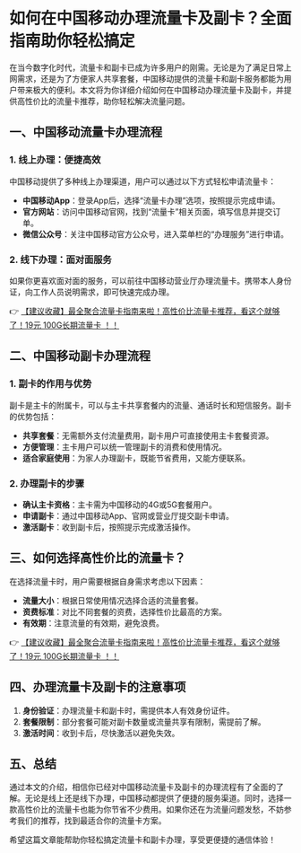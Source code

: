 # 如何在中国移动办理流量卡及副卡？全面指南助你轻松搞定

在当今数字化时代，流量卡和副卡已成为许多用户的刚需。无论是为了满足日常上网需求，还是为了方便家人共享套餐，中国移动提供的流量卡和副卡服务都能为用户带来极大的便利。本文将为你详细介绍如何在中国移动办理流量卡及副卡，并提供高性价比的流量卡推荐，助你轻松解决流量问题。

## 一、中国移动流量卡办理流程

### 1. 线上办理：便捷高效
中国移动提供了多种线上办理渠道，用户可以通过以下方式轻松申请流量卡：
- **中国移动App**：登录App后，选择“流量卡办理”选项，按照提示完成申请。
- **官方网站**：访问中国移动官网，找到“流量卡”相关页面，填写信息并提交订单。
- **微信公众号**：关注中国移动官方公众号，进入菜单栏的“办理服务”进行申请。

### 2. 线下办理：面对面服务
如果你更喜欢面对面的服务，可以前往中国移动营业厅办理流量卡。携带本人身份证，向工作人员说明需求，即可快速完成办理。

👉 [【建议收藏】最全聚合流量卡指南来啦！高性价比流量卡推荐，看这个就够了！19元 100G长期流量卡 ！！](https://bit.ly/Liuliangka)

## 二、中国移动副卡办理流程

### 1. 副卡的作用与优势
副卡是主卡的附属卡，可以与主卡共享套餐内的流量、通话时长和短信服务。副卡的优势包括：
- **共享套餐**：无需额外支付流量费用，副卡用户可直接使用主卡套餐资源。
- **方便管理**：主卡用户可以统一管理副卡的消费和使用情况。
- **适合家庭使用**：为家人办理副卡，既能节省费用，又能方便联系。

### 2. 办理副卡的步骤
- **确认主卡资格**：主卡需为中国移动的4G或5G套餐用户。
- **申请副卡**：通过中国移动App、官网或营业厅提交副卡申请。
- **激活副卡**：收到副卡后，按照提示完成激活操作。

## 三、如何选择高性价比的流量卡？

在选择流量卡时，用户需要根据自身需求考虑以下因素：
- **流量大小**：根据日常使用情况选择合适的流量套餐。
- **资费标准**：对比不同套餐的资费，选择性价比最高的方案。
- **有效期**：注意流量的有效期，避免浪费。

👉 [【建议收藏】最全聚合流量卡指南来啦！高性价比流量卡推荐，看这个就够了！19元 100G长期流量卡 ！！](https://bit.ly/Liuliangka)

## 四、办理流量卡及副卡的注意事项

1. **身份验证**：办理流量卡和副卡时，需提供本人有效身份证件。
2. **套餐限制**：部分套餐可能对副卡数量或流量共享有限制，需提前了解。
3. **激活时间**：收到卡后，尽快激活以避免失效。

## 五、总结

通过本文的介绍，相信你已经对中国移动流量卡及副卡的办理流程有了全面的了解。无论是线上还是线下办理，中国移动都提供了便捷的服务渠道。同时，选择一款高性价比的流量卡也能为你节省不少费用。如果你还在为流量问题发愁，不妨参考我们的推荐，找到最适合你的流量卡方案。

希望这篇文章能帮助你轻松搞定流量卡和副卡办理，享受更便捷的通信体验！
